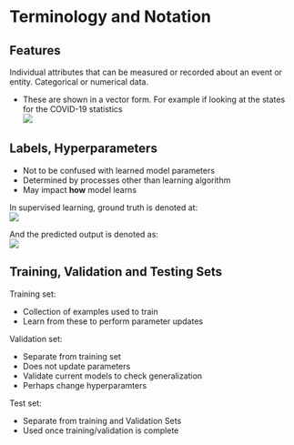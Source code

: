 # Terminology and Notation

## Features
 Individual attributes that can be measured or recorded about an event or entity. Categorical or numerical data.
- These are shown in a vector form. For example if looking at the states for the COVID-19 statistics
<br><img src="https://latex.codecogs.com/gif.latex?x=\begin{bmatrix}confirmed\ cases  \\tests\ conducted \\ deaths\\ recoveries \end{bmatrix}" /> <br>


## Labels, Hyperparameters
- Not to be confused with learned model parameters
- Determined by processes other than learning algorithm
- May impact **how** model learns

In supervised learning, ground truth is denoted at:
<br><img src="https://latex.codecogs.com/gif.latex?y= \begin{bmatrix} y_1 \\ y_2 \\ \vdots\\ y_k \end{bmatrix}" /> <br>

And the predicted output is denoted as:
<br><img src="https://latex.codecogs.com/gif.latex?y= \begin{bmatrix} \hat{y_1} \\ \hat{y_2} \\ \vdots\\ \hat{y_k} \end{bmatrix}" /> <br>

## Training, Validation and Testing Sets

Training set:
- Collection of examples used to train
- Learn from these to perform parameter updates

Validation set:
- Separate from training set
- Does not update parameters
- Validate current models to check generalization
- Perhaps change hyperparamters

Test set:
- Separate from training and Validation Sets
- Used once training/validation is complete